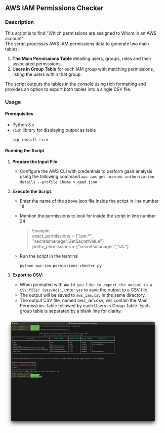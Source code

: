 ## AWS IAM Permissions Checker

### Description

This script is to find "Which permissions are assigned to Whom in an AWS account".  
The script processes AWS IAM permissions data to generate two main tables:

1. **The Main Permissions Table** detailing users, groups, roles and their associated permissions.
1. **Users in Group Table** for each IAM group with matching permissions, listing the users within that group.  

The script outputs the tables in the console using rich formatting and provides an option to export both tables into a single CSV file.

### Usage

#### Prerequisites
- Python 3.x
- `rich` library for displaying output as table  
  ```
  pip install rich
  ```

#### Running the Script

1. **Prepare the Input File**:
	- Configure the AWS CLI with credentials to perform gaad analysis using the following command
	``` aws iam get-account-authorization-details --profile Chuma > gaad.json ```

2. **Execute the Script**:
	- Enter the name of the above json file inside the script in line number 18
	- Mention the permissions to look for inside the script in line number 24
		> Example  
		> exact_permissions = {"iam:*", "secretsmanager:GetSecretValue"}    
		> prefix_permissions = {"secretsmanager:","s3:"}


   - Run the script in the terminal  
     ```
     python aws-iam-permissions-checker.py
     ```

1. **Export to CSV**:
   - When prompted with `Would you like to export the output to a CSV file? (yes/no):`, enter `yes` to save the output to a CSV file.
   - The output will be saved to `aws_iam.csv` in the same directory.
	- The output CSV file, named aws_iam.csv, will contain the Main Permissions Table followed by each Users in Group Table. Each group table is separated by a blank line for clarity.

![](sc.png)